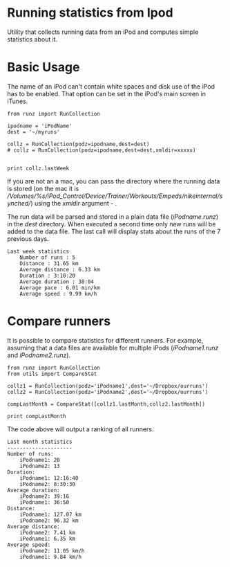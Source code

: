 # Running statistics from Ipod

Utility that collects running data from an iPod and computes simple statistics about it. 

# Basic Usage

The name of an iPod can't contain white spaces and disk use of the iPod has to be enabled. That option can be set in the iPod's main screen in iTunes.

	from runz import RunCollection

	ipodname = 'iPodName'
	dest = '~/myruns'

	collz = RunCollection(podz=ipodname,dest=dest)
	# collz = RunCollection(podz=ipodname,dest=dest,xmldir=xxxxx)


	print collz.lastWeek

If you are not an a mac, you can pass the directory where the running data is stored (on the mac it is _/Volumes/%s/iPod_Control/Device/Trainer/Workouts/Empeds/nikeinternal/synched/_) using the _xmldir_ argument - .

The run data will be parsed and stored in a plain data file (_iPodname.runz_) in the _dest_ directory. When executed a second time only new runs will be added to the data file. The last call will display stats about the runs of the 7 previous days.

	Last week statistics
		Number of runs : 5
		Distance : 31.65 km
		Average distance : 6.33 km
		Duration : 3:10:20
		Average duration : 38:04
		Average pace : 6.01 min/km	
		Average speed : 9.99 km/h
		
		
# Compare runners

It is possible to compare statistics for different runners. For example, assuming that a data files are available for multiple iPods (_iPodname1.runz_ and _iPodname2.runz_). 

	from runz import RunCollection
	from utils import CompareStat

	collz1 = RunCollection(podz='iPodname1',dest='~/Dropbox/ourruns')
	collz2 = RunCollection(podz='iPodname2',dest='~/Dropbox/ourruns')

	compLastMonth = CompareStat([collz1.lastMonth,collz2.lastMonth])

	print compLastMonth

The code above will output a ranking of all runners.
	
	Last month statistics
	---------------------
	Number of runs:
		iPodname1: 20
		iPodname2: 13
	Duration:
		iPodname1: 12:16:40
		iPodname2: 8:30:30
	Average duration:
		iPodname2: 39:16
		iPodname1: 36:50
	Distance:
		iPodname1: 127.07 km
		iPodname2: 96.32 km
	Average distance:
		iPodname2: 7.41 km
		iPodname1: 6.35 km
	Average speed:
		iPodname2: 11.05 km/h
		iPodname1: 9.84 km/h





